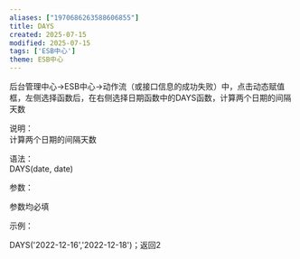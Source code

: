 ```yaml
---
aliases: ["1970686263588606855"]
title: DAYS
created: 2025-07-15
modified: 2025-07-15
tags: ['ESB中心']
theme: ESB中心
---
```


后台管理中心->ESB中心->动作流（或接口信息的成功失败）中，点击动态赋值框，左侧选择函数后，在右侧选择日期函数中的DAYS函数，计算两个日期的间隔天数

说明：  
计算两个日期的间隔天数

语法：  
DAYS(date, date)  

参数：

参数均必填

示例：

DAYS('2022-12-16','2022-12-18')；返回2